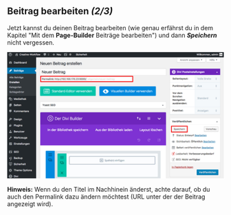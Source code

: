 ## Beitrag bearbeiten *(2/3)*

Jetzt kannst du deinen Beitrag bearbeiten (wie genau erfährst du in dem Kapitel "Mit dem **Page-Builder** Beiträge bearbeiten") und dann _**Speichern**_ nicht vergessen.

![image](./assets/save.jpg)

**Hinweis:** Wenn du den Titel im Nachhinein änderst, achte darauf, ob du auch den Permalink dazu ändern möchtest (URL unter der der Beitrag angezeigt wird).

